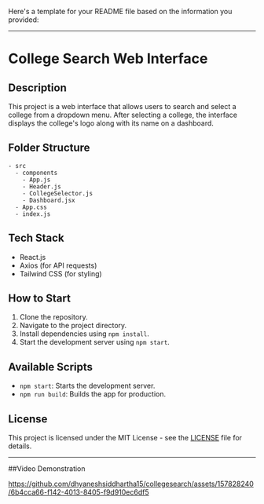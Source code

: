 Here's a template for your README file based on the information you provided:

---

# College Search Web Interface

## Description

This project is a web interface that allows users to search and select a college from a dropdown menu. After selecting a college, the interface displays the college's logo along with its name on a dashboard.

## Folder Structure

```
- src
  - components
    - App.js
    - Header.js
    - CollegeSelector.js
    - Dashboard.jsx
  - App.css
  - index.js
```

## Tech Stack

- React.js
- Axios (for API requests)
- Tailwind CSS (for styling)

## How to Start

1. Clone the repository.
2. Navigate to the project directory.
3. Install dependencies using `npm install`.
4. Start the development server using `npm start`.

## Available Scripts

- `npm start`: Starts the development server.
- `npm run build`: Builds the app for production.

## License

This project is licensed under the MIT License - see the [LICENSE](LICENSE) file for details.

---
##Video Demonstration 


https://github.com/dhyaneshsiddhartha15/collegesearch/assets/157828240/6b4cca66-f142-4013-8405-f9d910ec6df5

